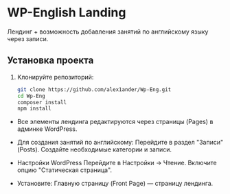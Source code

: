 # WP-English Landing

Лендинг + возможность добавления занятий по английскому языку через записи.

## Установка проекта

1. Клонируйте репозиторий:
   ```bash
   git clone https://github.com/alex1ander/Wp-Eng.git
   cd Wp-Eng
   composer install
   npm install

-  Все элементы лендинга редактируются через страницы (Pages) в админке WordPress.

- Для создания занятий по английскому:   Перейдите в раздел "Записи" (Posts).  Создайте необходимые категории и записи.

- Настройки WordPress   Перейдите в Настройки → Чтение.   Включите опцию "Статическая страница".

- Установите:  Главную страницу (Front Page) — страницу лендинга.

